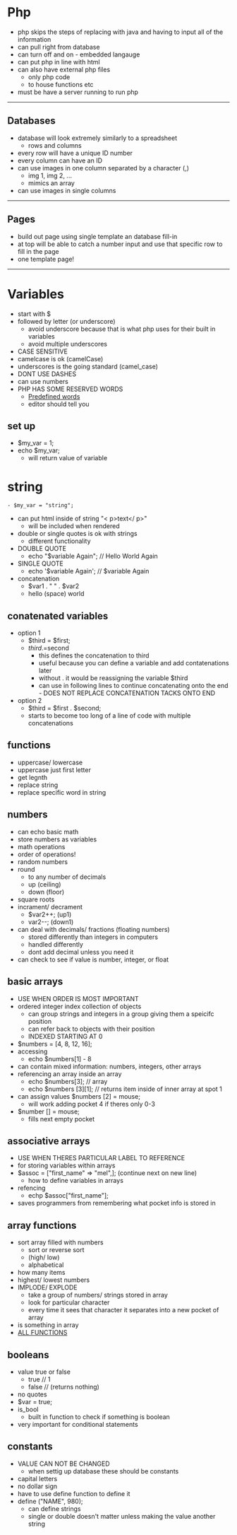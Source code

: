 # Php
- php skips the steps of replacing with java and having to input all of the information
- can pull right from database
- can turn off and on - embedded langauge
- can put php in line with html
- can also have external php files
    - only php code
    - to house functions etc
- must be have a server running to run php
---
## Databases
- database will look extremely similarly to a spreadsheet
    - rows and columns
- every row will have a unique ID number
- every column can have an ID
- can use images in one column separated by a character (,)
    - img 1, img 2, ...
    - mimics an array
- can use images in single columns
---
## Pages
- build out page using single template an database fill-in
- at top will be able to catch a number input and use that specific row to fill in the page
- one template page!
---
# Variables
- start with $
- followed by letter (or underscore)
    - avoid underscore because that is what php uses for their built in variables
    - avoid multiple underscores
- CASE SENSITIVE
- camelcase is ok (camelCase)
- underscores is the going standard (camel_case)
- DONT USE DASHES
- can use numbers
- PHP HAS SOME RESERVED WORDS   
    - <a href="http://php.net/manual/en/reserved.php">Predefined words</a>
    - editor should tell you
## set up
- $my_var = 1;
- echo $my_var;
    - will return value of variable
# string
    - $my_var = "string";
- can put html inside of string "< p>text</ p>"
    - will be included when rendered
- double or single quotes is ok with strings
    - different functionality
- DOUBLE QUOTE
    - echo "$variable Again"; // Hello World Again
- SINGLE QUOTE
    - echo '$variable Again'; // $variable Again
- concatenation
    - $var1 . " " . $var2
    - hello (space) world
## conatenated variables
- option 1
    - $third = $first;
    - $third . =$second
        - this defines the concatenation to third
        - useful because you can define a variable and add contatenations later
        - without . it would be reassigning the variable $third
        - can use in following lines to continue concatenating onto the end - DOES NOT REPLACE CONCATENATION TACKS ONTO END
- option 2
    - $third = $first . $second;
    - starts to become too long of a line of code with multiple concatenations
## functions
- uppercase/ lowercase
- uppercase just first letter
- get legnth
- replace string
- replace specific word in string
## numbers
- can echo basic math
- store numbers as variables
- math operations
- order of operations!
- random numbers
- round
    - to any number of decimals
    - up (ceiling)
    - down (floor)
- square roots
- incrament/ decrament
    - $var2++; (up1)
    - var2--; (down1)
- can deal with decimals/ fractions (floating numbers)
    - stored differently than integers in computers
    - handled differently
    - dont add decimal unless you need it
- can check to see if value is number, integer, or float
## basic arrays
- USE WHEN ORDER IS MOST IMPORTANT
- ordered integer index collection of objects
    - can group strings and integers in a group giving them a speicifc position
    - can refer back to objects with their position
    - INDEXED STARTING AT 0
- $numbers = [4, 8, 12, 16];
- accessing
    - echo $numbers[1] - 8
- can contain mixed information: numbers, integers, other arrays
- referencing an array inside an array
    - echo $numbers[3]; // array
    - echo $numbers [3][1]; // returns item inside of inner array at spot 1
- can assign values $numbers [2] = mouse;
    - will work adding pocket 4 if theres only 0-3
- $number [] = mouse;
    - fills next empty pocket
## associative arrays
- USE WHEN THERES PARTICULAR LABEL TO REFERENCE
- for storing variables within arrays
- $assoc = ["first_name" => "mel",]; (continue next on new line)
    - how to define variables in arrays
- refencing 
    - echp $assoc["first_name"];
- saves programmers from remembering what pocket info is stored in
## array functions
- sort array filled with numbers
    - sort or reverse sort 
    - (high/ low)
    - alphabetical
- how many items
- highest/ lowest numbers
- IMPLODE/ EXPLODE
    - take a group of numbers/ strings stored in array
    - look for particular character
    - every time it sees that character it separates into a new pocket of array
- is something in array
- <a href="php.net/manual/en/ref.array.php">ALL FUNCTIONS</a>
## booleans
- value true or false
    - true // 1
    - false // (returns nothing)
- no quotes
- $var = true;
- is_bool
    - built in function to check if something is boolean
- very important for conditional statements
## constants
- VALUE CAN NOT BE CHANGED
    - when settig up database these should be constants
- capital letters
- no dollar sign
- have to use define function to define it
- define ("NAME", 980);
    - can define strings 
    - single or double doesn't matter unless making the value another string

